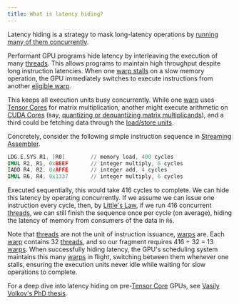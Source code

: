 ```yaml
---
title: What is latency hiding?
---
```


Latency hiding is a strategy to mask long-latency operations by
[running many of them concurrently](/gpu-glossary/perf/littles-law).

Performant GPU programs hide latency by interleaving the execution of many
[threads](/gpu-glossary/device-software/thread). This allows programs to
maintain high throughput despite long instruction latencies. When one
[warp stalls](/gpu-glossary/perf/warp-execution-state) on a slow memory
operation, the GPU immediately switches to execute instructions from another
[eligible warp](/gpu-glossary/perf/warp-execution-state).

This keeps all execution units busy concurrently. While one
[warp](/gpu-glossary/device-software/warp) uses
[Tensor Cores](/gpu-glossary/device-hardware/tensor-core) for matrix
multiplication, another might execute arithmetic on
[CUDA Cores](/gpu-glossary/device-hardware/cuda-core) (say,
[quantizing or dequantizing matrix multiplicands](https://arxiv.org/abs/2408.11743)),
and a third could be fetching data through the
[load/store units](/gpu-glossary/device-hardware/load-store-unit).

Concretely, consider the following simple instruction sequence in
[Streaming Assembler](/gpu-glossary/device-software/streaming-assembler).

```nasm
LDG.E.SYS R1, [R0]        // memory load, 400 cycles
IMUL R2, R1, 0xBEEF       // integer multiply, 6 cycles
IADD R4, R2, 0xAFFE       // integer add, 4 cycles
IMUL R6, R4, 0x1337       // integer multiply, 6 cycles
```

Executed sequentially, this would take 416 cycles to complete. We can hide this
latency by operating concurrently. If we assume we can issue one instruction
every cycle, then, by [Little's Law](/gpu-glossary/perf/littles-law), if we run
416 concurrent [threads](/gpu-glossary/device-software/thread), we can still
finish the sequence once per cycle (on average), hiding the latency of memory
from consumers of the data in `R6`.

Note that [threads](/gpu-glossary/device-software/thread) are not the unit of
instruction issuance, [warps](/gpu-glossary/device-software/warp) are. Each
[warp](/gpu-glossary/device-software/warp) contains 32
[threads](/gpu-glossary/device-software/thread), and so our fragment requires
416 ÷ 32 = 13 [warps](/gpu-glossary/device-software/warp). When successfully
hiding latency, the GPU's scheduling system maintains this many
[warps](/gpu-glossary/device-software/warp) in flight, switching between them
whenever one stalls, ensuring the execution units never idle while waiting for
slow operations to complete.

For a deep dive into latency hiding on
pre-[Tensor Core](/gpu-glossary/device-hardware/tensor-core) GPUs, see
[Vasily Volkov's PhD thesis](https://arxiv.org/abs/2206.02874).
